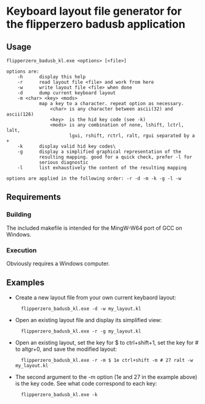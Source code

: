 # Keyboard layout file generator for the flipperzero badusb application

## Usage

    flipperzero_badusb_kl.exe <options> [<file>]

    options are:
        -h      display this help
        -r      read layout file <file> and work from here
        -w      write layout file <file> when done
        -d      dump current keyboard layout
        -m <char> <key> <mods>
                map a key to a character. repeat option as necessary.
                    <char> is any character between ascii(32) and ascii(126)
                    <key>  is the hid key code (see -k)
                    <mods> is any combination of none, lshift, lctrl, lalt,
                           lgui, rshift, rctrl, ralt, rgui separated by a +
        -k      display valid hid key codes\
        -g      display a simplified graphical representation of the
                resulting mapping. good for a quick check, prefer -l for
                serious diagnostic
        -l      list exhaustively the content of the resulting mapping

    options are applied in the following order: -r -d -m -k -g -l -w

## Requirements

### Building 

The included makefile is intended for the MingW-W64 port of GCC on Windows.

### Execution

Obviously requires a Windows computer.

## Examples

- Create a new layout file from your own current keybaord layout:

        flipperzero_badusb_kl.exe -d -w my_layout.kl

- Open an existing layout file and display its simplified view:

        flipperzero_badusb_kl.exe -r -g my_layout.kl

- Open an existing layout, set the key for $ to ctrl+shift+1, set the key for # to altgr+0, and save the modified layout:

        flipperzero_badusb_kl.exe -r -m $ 1e ctrl+shift -m # 27 ralt -w my_layout.kl

- The second argument to the -m option (1e and 27 in the example above) is the key code. See what code correspond to each key:

        flipperzero_badusb_kl.exe -k

